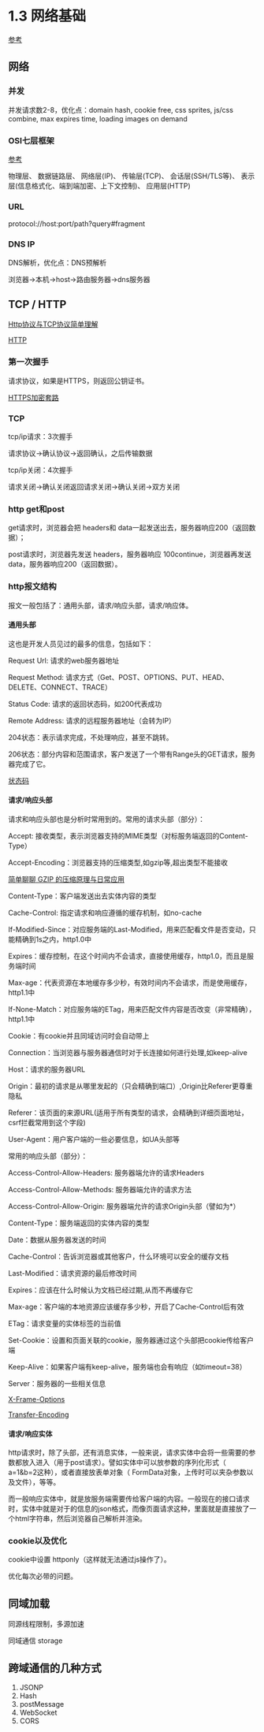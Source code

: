 # 1.3 网络基础

[参考](https://blog.csdn.net/qiuchangjun/article/details/79761242)

## 网络

### 并发

并发请求数2-8，优化点：domain hash, cookie free, css sprites, js/css combine, max expires time, loading images on demand

### OSI七层框架

[参考](https://www.cnblogs.com/xianlei/p/tcpip_http.html)

物理层、 数据链路层、 网络层(IP)、 传输层(TCP)、 会话层(SSH/TLS等)、 表示层(信息格式化、端到端加密、上下文控制)、 应用层(HTTP)

### URL

protocol://host:port/path?query#fragment

### DNS IP

DNS解析，优化点：DNS预解析

浏览器->本机->host->路由服务器->dns服务器

## TCP / HTTP

[Http协议与TCP协议简单理解](https://www.cnblogs.com/dingjiaoyang/p/5326544.html)

[HTTP](https://developer.mozilla.org/zh-CN/docs/Web/HTTP)

### 第一次握手

请求协议，如果是HTTPS，则返回公钥证书。

[HTTPS加密套路](https://mp.weixin.qq.com/s/RSsEWxns066na8e-LjsZtA)

### TCP

tcp/ip请求：3次握手

请求协议->确认协议->返回确认，之后传输数据

tcp/ip关闭：4次握手

请求关闭->确认关闭返回请求关闭->确认关闭->双方关闭

### http get和post

get请求时，浏览器会把 headers和 data一起发送出去，服务器响应200（返回数据）；

post请求时，浏览器先发送 headers，服务器响应 100continue，浏览器再发送 data，服务器响应200（返回数据）。

### http报文结构

报文一般包括了：通用头部，请求/响应头部，请求/响应体。

#### 通用头部

这也是开发人员见过的最多的信息，包括如下：

Request Url: 请求的web服务器地址

Request Method: 请求方式（Get、POST、OPTIONS、PUT、HEAD、DELETE、CONNECT、TRACE）

Status Code: 请求的返回状态码，如200代表成功

Remote Address: 请求的远程服务器地址（会转为IP）

204状态：表示请求完成，不处理响应，甚至不跳转。

206状态：部分内容和范围请求，客户发送了一个带有Range头的GET请求，服务器完成了它。

[状态码](http://www.w3school.com.cn/tags/html_ref_httpmessages.asp)

#### 请求/响应头部

请求和响应头部也是分析时常用到的。常用的请求头部（部分）：

Accept: 接收类型，表示浏览器支持的MIME类型（对标服务端返回的Content-Type）

Accept-Encoding：浏览器支持的压缩类型,如gzip等,超出类型不能接收

[简单聊聊 GZIP 的压缩原理与日常应用](https://mp.weixin.qq.com/s/y43K5OL_9zdGDPd0yvHD7A)

Content-Type：客户端发送出去实体内容的类型

Cache-Control: 指定请求和响应遵循的缓存机制，如no-cache

If-Modified-Since：对应服务端的Last-Modified，用来匹配看文件是否变动，只能精确到1s之内，http1.0中

Expires：缓存控制，在这个时间内不会请求，直接使用缓存，http1.0，而且是服务端时间

Max-age：代表资源在本地缓存多少秒，有效时间内不会请求，而是使用缓存，http1.1中

If-None-Match：对应服务端的ETag，用来匹配文件内容是否改变（非常精确），http1.1中

Cookie：有cookie并且同域访问时会自动带上

Connection：当浏览器与服务器通信时对于长连接如何进行处理,如keep-alive

Host：请求的服务器URL

Origin：最初的请求是从哪里发起的（只会精确到端口）,Origin比Referer更尊重隐私

Referer：该页面的来源URL(适用于所有类型的请求，会精确到详细页面地址，csrf拦截常用到这个字段)

User-Agent：用户客户端的一些必要信息，如UA头部等

常用的响应头部（部分）：

Access-Control-Allow-Headers: 服务器端允许的请求Headers

Access-Control-Allow-Methods: 服务器端允许的请求方法

Access-Control-Allow-Origin: 服务器端允许的请求Origin头部（譬如为*）

Content-Type：服务端返回的实体内容的类型

Date：数据从服务器发送的时间

Cache-Control：告诉浏览器或其他客户，什么环境可以安全的缓存文档

Last-Modified：请求资源的最后修改时间

Expires：应该在什么时候认为文档已经过期,从而不再缓存它

Max-age：客户端的本地资源应该缓存多少秒，开启了Cache-Control后有效

ETag：请求变量的实体标签的当前值

Set-Cookie：设置和页面关联的cookie，服务器通过这个头部把cookie传给客户端

Keep-Alive：如果客户端有keep-alive，服务端也会有响应（如timeout=38）

Server：服务器的一些相关信息

[X-Frame-Options](http://www.css88.com/archives/5141)

[Transfer-Encoding](https://imququ.com/post/transfer-encoding-header-in-http.html)

#### 请求/响应实体

http请求时，除了头部，还有消息实体，一般来说，请求实体中会将一些需要的参数都放入进入（用于post请求）。譬如实体中可以放参数的序列化形式（ a=1&b=2这种），或者直接放表单对象（ FormData对象，上传时可以夹杂参数以及文件），等等。

而一般响应实体中，就是放服务端需要传给客户端的内容。一般现在的接口请求时，实体中就是对于的信息的json格式，而像页面请求这种，里面就是直接放了一个html字符串，然后浏览器自己解析并渲染。

### cookie以及优化

cookie中设置 httponly（这样就无法通过js操作了）。

优化每次必带的问题。

## 同域加载

同源线程限制，多源加速

同域通信 storage

## 跨域通信的几种方式

1. JSONP
2. Hash
3. postMessage
4. WebSocket
5. CORS
